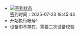 - [![签到状态](https://github.com/womade/Cloud189-Actions/actions/workflows/main.yml/badge.svg?branch=main)](https://github.com/womade/Cloud189-Actions/actions/workflows/main.yml) <br> 签到时间：2025-07-23 18:45:43
- 开始执行帐号1
- 设备ID不存在，需要二次设备校验
